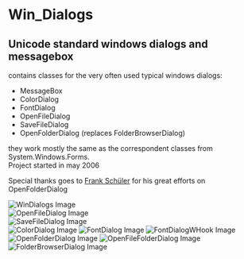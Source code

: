 # Win_Dialogs  
## Unicode standard windows dialogs and messagebox
contains classes for the very often used typical windows dialogs:  
* MessageBox  
* ColorDialog  
* FontDialog  
* OpenFileDialog  
* SaveFileDialog  
* OpenFolderDialog (replaces FolderBrowserDialog)  

they work mostly the same as the correspondent classes from System.Windows.Forms.  
Project started in may 2006  
  
Special thanks goes to [Frank Schüler](http://foren.activevb.de/community/mitglieder/details/d32526d3b730ccd55be4fb3b72de8e03/forum/vb-classic/) for his great efforts on OpenFolderDialog  
  
![WinDialogs Image](Resources/WinDialogs.png "Windialogs Image")  
![OpenFileDialog Image](Resources/Pictures/OpenFileDialog.png "OpenFileDialog Image")  
![SaveFileDialog Image](Resources/Pictures/SaveFileDialog.png "SaveFileDialog Image")  
![ColorDialog Image](Resources/Pictures/ColorDialog.png "ColorDialog Image")
![FontDialog Image](Resources/Pictures/FontDialog.png "FontDialog Image")
![FontDialogWHook Image](Resources/Pictures/FontDialogWHook.png "FontDialogWHook Image")
![OpenFolderDialog Image](Resources/Pictures/OpenFolderDialog.png "OpenFolderDialog Image")
![OpenFileFolderDialog Image](Resources/Pictures/OpenFileFolderDialog.png "OpenFileFolderDialog Image")
![FolderBrowserDialog Image](Resources/Pictures/FolderBrowserDialog.png "FolderBrowserDialog Image")
